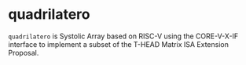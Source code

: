# quadrilatero

`quadrilatero` is Systolic Array based on RISC-V using the CORE-V-X-IF interface to implement a subset of the T-HEAD Matrix ISA Extension Proposal. 
